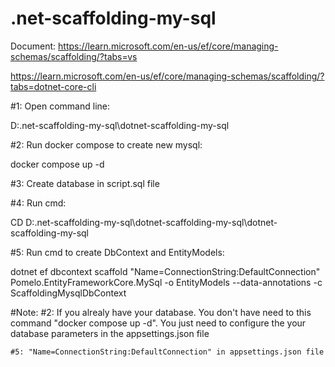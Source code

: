 # .net-scaffolding-my-sql
Document: 
https://learn.microsoft.com/en-us/ef/core/managing-schemas/scaffolding/?tabs=vs

https://learn.microsoft.com/en-us/ef/core/managing-schemas/scaffolding/?tabs=dotnet-core-cli

#1: Open command line: 

D:\.net-scaffolding-my-sql\dotnet-scaffolding-my-sql

#2: Run docker compose to create new mysql: 

docker compose up -d

#3: Create database in script.sql file

#4: Run cmd: 

CD D:\.net-scaffolding-my-sql\dotnet-scaffolding-my-sql\dotnet-scaffolding-my-sql

#5: Run cmd to create DbContext and EntityModels: 

dotnet ef dbcontext scaffold "Name=ConnectionString:DefaultConnection" Pomelo.EntityFrameworkCore.MySql -o EntityModels --data-annotations -c ScaffoldingMysqlDbContext

#Note:
	#2: If you alrealy have your database. You don't have need to this command "docker compose up -d". You just need to configure the your database parameters in the appsettings.json file
	
	#5: "Name=ConnectionString:DefaultConnection" in appsettings.json file

